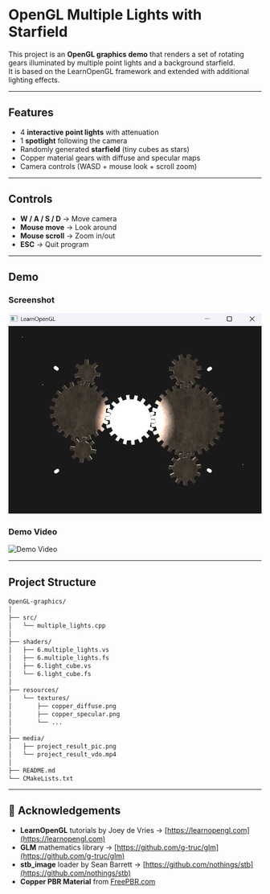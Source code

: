 # OpenGL Multiple Lights with Starfield

This project is an **OpenGL graphics demo** that renders a set of rotating gears illuminated by multiple point lights and a background starfield.  
It is based on the LearnOpenGL framework and extended with additional lighting effects.

---

## Features
- 4 **interactive point lights** with attenuation
- 1 **spotlight** following the camera
- Randomly generated **starfield** (tiny cubes as stars)
- Copper material gears with diffuse and specular maps
- Camera controls (WASD + mouse look + scroll zoom)

---

## Controls
- **W / A / S / D** → Move camera  
- **Mouse move** → Look around  
- **Mouse scroll** → Zoom in/out  
- **ESC** → Quit program  

---

## Demo

### Screenshot
![Screenshot](media/project_result_pic.png)

### Demo Video
![Demo Video](https://github.com/user-attachments/assets/2b4a3592-e979-48ee-8a2f-73703998c703)

---

## Project Structure
```
OpenGL-graphics/
│
├── src/
│   └── multiple_lights.cpp
│
├── shaders/
│   ├── 6.multiple_lights.vs
│   ├── 6.multiple_lights.fs
│   ├── 6.light_cube.vs
│   └── 6.light_cube.fs
│
├── resources/
│   └── textures/
│       ├── copper_diffuse.png
│       ├── copper_specular.png
│       └── ...
│
├── media/
│   ├── project_result_pic.png
│   └── project_result_vdo.mp4
│
├── README.md
└── CMakeLists.txt 
```

---

## 🙏 Acknowledgements
- **LearnOpenGL** tutorials by Joey de Vries → [https://learnopengl.com](https://learnopengl.com)  
- **GLM** mathematics library → [https://github.com/g-truc/glm](https://github.com/g-truc/glm)  
- **stb_image** loader by Sean Barrett → [https://github.com/nothings/stb](https://github.com/nothings/stb)  
- **Copper PBR Material** from [FreePBR.com](https://freepbr.com/product/oxidized-copper-pbr-material/)
